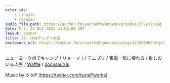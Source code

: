 ```yaml
---
actor_ids:
    - rihoyan
    - risacan
audio_file_path: https://anchor.fm/yancanfm/embed/episodes/27-e195a3g
date: Fri, 22 Oct 2021 23:00:00 GMT
layout: anchor
title: 27. ほぼテニプリの話
enclosure_url: https://anchor.fm/s/ca24318/podcast/play/42165808/https%3A%2F%2Fd3ctxlq1ktw2nl.cloudfront.net%2Fstaging%2F2021-9-22%2F8e9428cc-c1f8-9bf1-3dc9-63436bda366c.mp3
---
```

<p>ニューヨーク州でキャンプ / リョーマ！/ テニプリ / 家電一気に壊れる / 推しのいる人生 / <a href="https://waffle-waffle.org/">Waffle</a> / <a href="https://github.com/facebook/docusaurus">docusaurus</a></p>
<p>Music by ツタP (<a href="https://twitter.com/tsutaPworks">https://twitter.com/tsutaPworks</a>)</p>
  